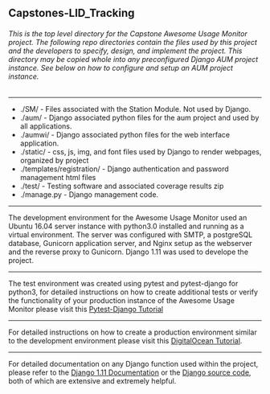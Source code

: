 Capstones-LID_Tracking
------

###### This is the top level directory for the Capstone Awesome Usage Monitor project. The following repo directories contain the files used by this project and the developers to specify, design, and implement the project. This directory may be copied whole into any preconfigured Django AUM project instance. See below on how to configure and setup an AUM project instance.

---

* ./SM/ - Files associated with the Station Module. Not used by Django.
* ./aum/ - Django associated python files for the aum project and used by all applications.
* ./aumwi/ - Django associated python files for the web interface application.
* ./static/ - css, js, img, and font files used by Django to render webpages, organized by project
* ./templates/registration/ - Django authentication and password management html files
* ./test/ - Testing software and associated coverage results zip
* ./manage.py - Django management code.

---

The development environment for the Awesome Usage Monitor used an Ubuntu 16.04 server instance with python3.0 installed and running as a virtual environment.  The server was configured with SMTP, a postgreSQL database, Gunicorn application server, and Nginx setup as the webserver and the reverse proxy to Gunicorn.  Django 1.11 was used to develope the project.

---

The test environment was created using pytest and pytest-django for python3, for detailed instructions on how to create additional tests or verify the functionality of your production instance of the Awesome Usage Monitor please visit this [Pytest-Django Tutorial](http://pytest-django.readthedocs.io/en/latest/tutorial.html)

---

For detailed instructions on how to create a production environment similar to the development environment please visit this [DigitalOcean Tutorial](https://www.digitalocean.com/community/tutorials/how-to-set-up-django-with-postgres-nginx-and-gunicorn-on-ubuntu-16-04).

---

For detailed documentation on any Django function used within the project, please refer to the [Django 1.11 Documentation](https://docs.djangoproject.com/en/1.11/) or the [Django source code](https://github.com/django/django), both of which are extensive and extremely helpful.
